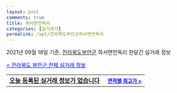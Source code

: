 ```yaml
---
layout: post
comments: true
title: 하서면언독리
categories: [실거래가]
permalink: /apt/전라북도부안군하서면언독리
---
```


2021년 09월 18일 기준, <a href="/apt/전라북도부안군">전라북도부안군</a> 하서면언독리 한달간 실거래 정보

<a style="color: blue;" href="/apt/전라북도부안군">< 전라북도 부안군 전체 실거래 정보</a>
<!---- start ---->
<table>
  <tr>
    <td colspan="4" style="font-weight: bold;"><a href="/apt/전라북도부안군하서면언독리{name_without_space}">오늘 등록된 실거래 정보가 없습니다</a> &nbsp;&nbsp;&nbsp; <a style="color: blue; font-size: smaller;" href="/apt/전라북도부안군하서면언독리{name_without_space}">면적별 최고가 ></a></td>
  </tr>
    
</table>
<!---- end ---->
    